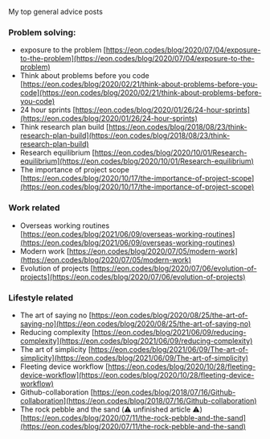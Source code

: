 My top general advice posts<!--more-->

### Problem solving:
- exposure to the problem [https://eon.codes/blog/2020/07/04/exposure-to-the-problem](https://eon.codes/blog/2020/07/04/exposure-to-the-problem)
- Think about problems before you code [https://eon.codes/blog/2020/02/21/think-about-problems-before-you-code](https://eon.codes/blog/2020/02/21/think-about-problems-before-you-code)
- 24 hour sprints [https://eon.codes/blog/2020/01/26/24-hour-sprints](https://eon.codes/blog/2020/01/26/24-hour-sprints)
- Think research plan build [https://eon.codes/blog/2018/08/23/think-research-plan-build](https://eon.codes/blog/2018/08/23/think-research-plan-build)
- Research equilibrium [https://eon.codes/blog/2020/10/01/Research-equilibrium](https://eon.codes/blog/2020/10/01/Research-equilibrium)
- The importance of project scope [https://eon.codes/blog/2020/10/17/the-importance-of-project-scope](https://eon.codes/blog/2020/10/17/the-importance-of-project-scope)

### Work related
- Overseas working routines [https://eon.codes/blog/2021/06/09/overseas-working-routines](https://eon.codes/blog/2021/06/09/overseas-working-routines)
- Modern work [https://eon.codes/blog/2020/07/05/modern-work](https://eon.codes/blog/2020/07/05/modern-work)
- Evolution of projects [https://eon.codes/blog/2020/07/06/evolution-of-projects](https://eon.codes/blog/2020/07/06/evolution-of-projects)

### Lifestyle related
- The art of saying no [https://eon.codes/blog/2020/08/25/the-art-of-saying-no](https://eon.codes/blog/2020/08/25/the-art-of-saying-no)
- Reducing complexity [https://eon.codes/blog/2021/06/09/reducing-complexity](https://eon.codes/blog/2021/06/09/reducing-complexity)
- The art of simplicity [https://eon.codes/blog/2021/06/09/The-art-of-simplicity](https://eon.codes/blog/2021/06/09/The-art-of-simplicity)
- Fleeting device workflow [https://eon.codes/blog/2020/10/28/fleeting-device-workflow](https://eon.codes/blog/2020/10/28/fleeting-device-workflow)
- Github-collaboration [https://eon.codes/blog/2018/07/16/Github-collaboration](https://eon.codes/blog/2018/07/16/Github-collaboration)
- The rock pebble and the sand (⚠️️ unfinished article ⚠️️) [https://eon.codes/blog/2020/07/11/the-rock-pebble-and-the-sand](https://eon.codes/blog/2020/07/11/the-rock-pebble-and-the-sand)
